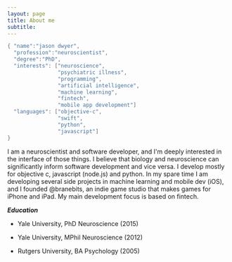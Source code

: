 ```yaml
---
layout: page
title: About me
subtitle: 
---
```


```swift
{ "name":"jason dwyer",
  "profession":"neuroscientist",
  "degree":"PhD",
  "interests": ["neuroscience",
                "psychiatric illness",
                "programming", 
                "artificial intelligence",
                "machine learning",
                "fintech",
                "mobile app development"]
  "languages": ["objective-c",
                "swift",
                "python",
                "javascript"]
}
```

I am a neuroscientist and software developer, and I'm deeply interested in the interface of those things. I believe that biology and neuroscience can significantly inform software development and vice versa. I develop mostly for objective c, javascript (node.js) and python. In my spare time I am developing several side projects in machine learning and mobile dev (iOS), and I founded @branebits, an indie game studio that makes games for iPhone and iPad. My main development focus is based on fintech.

**_Education_**

- Yale University, PhD Neuroscience (2015)

- Yale University, MPhil Neuroscience (2012)

- Rutgers University, BA Psychology (2005)
